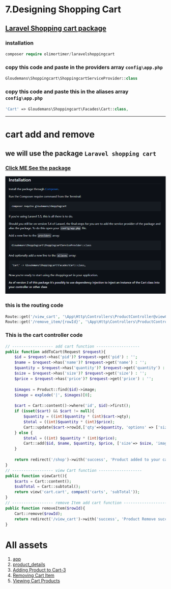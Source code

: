 # 7.Designing Shopping Cart

## [Laravel Shopping cart package ](https://github.com/olimortimer/LaravelShoppingcart)

### installation

```php
composer require olimortimer/laravelshoppingcart
```

### copy this code and paste in the providers array `config\app.php`

```php
Gloudemans\Shoppingcart\ShoppingcartServiceProvider::class
```

### copy this code and paste this in the aliases array `config\app.php`

```php
'Cart' => Gloudemans\Shoppingcart\Facades\Cart::class,
```

<hr/>

# cart add and remove

## we will use the package `Laravel shopping cart `

### [Click ME See the package](https://github.com/Crinsane/LaravelShoppingcart)

![Alt text](image.png)

### this is the routing code

```php
Route::get('/view_cart', '\App\Http\Controllers\ProductController@viewCart');
Route::get('/remove_item/{rowId}', '\App\Http\Controllers\ProductController@removeItem');
```

### This is the cart controller code

```php
// ------------------ add cart function -------------------
public function addToCart(Request $request){
    $id = $request->has('pid')? $request->get('pid') : '';
    $name = $request->has('name')? $request->get('name') : '';
    $quantity = $request->has('quantity')? $request->get('quantity') : '';
    $size = $request->has('size')? $request->get('size') : '';
    $price = $request->has('price')? $request->get('price') : '';

    $images = Product::find($id)->image;
    $image = explode('|', $images)[0];

    $cart = Cart::content()->where('id', $id)->first();
    if (isset($cart) && $cart != null){
        $quantity = ((int)$quantity * (int)$cart->qty);
        $total = ((int)$quantity * (int)$price);
        Cart::update($cart->rowId,['qty'=>$quantity, 'options' => ['size'=> $size, 'image'=>$image, 'total'=>$total]]);
    } else {
        $total = ((int) $quantity * (int)$price);
        Cart::add($id, $name, $quantity, $price, ['size'=> $size, 'image'=>$image, 'total'=>$total]);
    }

    return redirect('/shop')->with('success', 'Product added to your cart!');
}
// ------------------ view Cart function -------------------
public function viewCart(){
    $carts = Cart::content();
    $subTotal = Cart::subtotal();
    return view('cart.cart', compact('carts', 'subTotal'));
}
// ------------------ remove Item add cart function -------------------
public function removeItem($rowId){
    Cart::remove($rowId);
    return redirect('/view_cart')->with('success', 'Product Remove successfully');
}
```

# All assets

1. [app](assets/app.php)
1. [product_details](assets/product_details.blade.php)
1. [Adding Product to Cart-3](<assets/Adding Product to Cart-3>)
1. [Removing Cart Item](<assets/Removing Cart Item>)
1. [Viewing Cart Products](<assets/Viewing Cart Products>)
